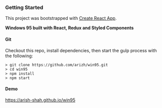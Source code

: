 ### Getting Started

This project was bootstrapped with [Create React App](https://github.com/facebookincubator/create-react-app).

**Windows 95 built with React, Redux and Styled Components**

#### Git

Checkout this repo, install dependencies, then start the gulp process with the following:

```
> git clone https://github.com/arizh/win95.git
> cd win95
> npm install
> npm start
```

#### Demo

https://arish-shah.github.io/win95

